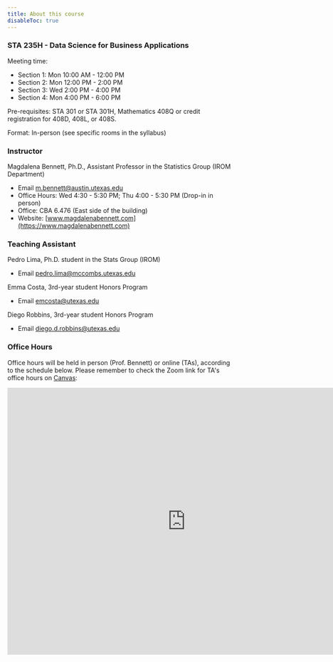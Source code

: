```yaml
---
title: About this course
disableToc: true
---
```


### STA 235H - Data Science for Business Applications

Meeting time: 

- Section 1: Mon 10:00 AM - 12:00 PM
- Section 2: Mon 12:00 PM - 2:00 PM
- Section 3: Wed 2:00 PM - 4:00 PM
- Section 4: Mon 4:00 PM - 6:00 PM

Pre-requisites: STA 301 or STA 301H, Mathematics 408Q or credit registration for 408D, 408L, or 408S.

Format: In-person (see specific rooms in the syllabus)

### Instructor

Magdalena Bennett, Ph.D., Assistant Professor in the Statistics Group (IROM Department)

- <i class="fas fa-envelope"></i> Email [m.bennett@austin.utexas.edu](mailto:m.bennett@austin.utexas.edu)
- <i class='fas fa-clock'></i> Office Hours: Wed 4:30 - 5:30 PM; Thu 4:00 - 5:30 PM (Drop-in in person)
- <i class="fas fa-building"></i> Office: CBA 6.476 (East side of the building)
- <i class="fas fa-address-card"></i> Website: [www.magdalenabennett.com](https://www.magdalenabennett.com)

### Teaching Assistant

Pedro Lima, Ph.D. student in the Stats Group (IROM)

- <i class="fas fa-envelope"></i> Email [pedro.lima@mccombs.utexas.edu](mailto:pedro.lima@mccombs.utexas.edu)

Emma Costa, 3rd-year student Honors Program

- <i class="fas fa-envelope"></i> Email [emcosta@utexas.edu](mailto:emcosta@utexas.edu)

Diego Robbins, 3rd-year student Honors Program

- <i class="fas fa-envelope"></i> Email [diego.d.robbins@utexas.edu](mailto:diego.d.robbins@utexas.edu)

### Office Hours

Office hours will be held in person (Prof. Bennett) or online (TAs), according to the schedule below. Please remember to check the Zoom link for TA's office hours on [Canvas](https://utexas.instructure.com/courses/1347230/pages/office-hours):

<iframe src="https://calendar.google.com/calendar/embed?height=600&wkst=2&bgcolor=%23ffffff&ctz=America%2FChicago&src=cjM2NWZmanF0NWZzYjEwZ2tkMmo4a2toN2tAZ3JvdXAuY2FsZW5kYXIuZ29vZ2xlLmNvbQ&color=%23F09300" style="border-width:0" width="800" height="600" frameborder="0" scrolling="no"></iframe>